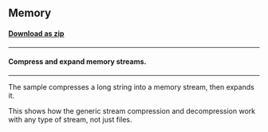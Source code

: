 ## Memory
#### [Download as zip](https://grapecity.github.io/DownGit/#/home?url=https://github.com/GrapeCity/ComponentOne-WinForms-Samples/tree/master/NetFramework\Zip\CS\Memory)
____
#### Compress and expand memory streams.
____
The sample compresses a long string into a memory stream, then expands it.

This shows how the generic stream compression and decompression work with any type of stream, not just files.
